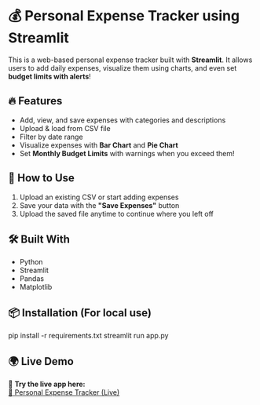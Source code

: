 # 💰 Personal Expense Tracker using Streamlit

This is a web-based personal expense tracker built with **Streamlit**. It allows users to add daily expenses, visualize them using charts, and even set **budget limits with alerts**!

## 🔥 Features

- Add, view, and save expenses with categories and descriptions
- Upload & load from CSV file
- Filter by date range
- Visualize expenses with **Bar Chart** and **Pie Chart**
- Set **Monthly Budget Limits** with warnings when you exceed them!

## 🚀 How to Use

1. Upload an existing CSV or start adding expenses
2. Save your data with the **"Save Expenses"** button
3. Upload the saved file anytime to continue where you left off

## 🛠 Built With

- Python
- Streamlit
- Pandas
- Matplotlib

## 📦 Installation (For local use)

pip install -r requirements.txt
streamlit run app.py

## 🌍 Live Demo  
🎯 **Try the live app here:**  
[🔗 Personal Expense Tracker (Live)](https://personal-expense-tracker-2ihmd2ypqmecgqv7ng6ecg.streamlit.app/)
